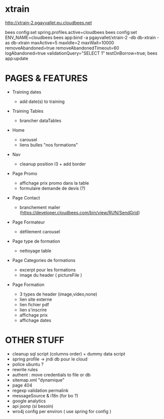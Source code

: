 xtrain
======

http://xtrain-2.pgayvallet.eu.cloudbees.net

bees config:set spring.profiles.active=cloudbees
bees config:set ENV_NAME=cloudbees
bees app:bind -a pgayvallet/xtrain-2 -db db-xtrain -as db-xtrain maxActive=5 maxIdle=2 maxWait=10000 removeAbandoned=true removeAbandonedTimeout=60 logAbandoned=true validationQuery="SELECT 1" testOnBorrow=true;
bees app:update


PAGES & FEATURES
================

- Training dates
    - add date(s) to training

- Training Tables
    - brancher dataTables

- Home
    - carousel
    - liens bulles "nos formations"

- Nav
    - cleanup position l3 + add border

- Page Promo
    - affichage prix promo dans la table
    - formulaire demande de devis (?)

- Page Contact
    - branchement mailer (https://developer.cloudbees.com/bin/view/RUN/SendGrid)

- Page Formateur
    - défilement carousel

- Page type de formation
    - nettoyage table

- Page Categories de formations
    - excerpt pour les formations
    - image du header ( pictureFile )

- Page Formation
    - 3 types de header (image,video,none)
    - lien site externe
    - lien fichier pdf
    - lien s'inscrire
    - affichage prix
    - affichage dates

OTHER STUFF
===========

- cleanup sql script (columns order) + dummy data script
- spring profile -> jndi db pour le cloud
- police ubuntu ?
- rewrite rules
- authent : move credentials to file or db
- sitemap.xml "dynamique"
- page 404
- regexp validation permalink
- messageSource & i18n (for bo ?)
- google analytics
- api jsonp (si besoin)
- wro4j config per environ ( use spring for config )

